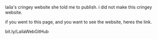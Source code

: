 laila's cringey website she told me to publish.
i did not make this cringey website.



if you went to this page, and you want to see the website, heres the link.

bit.ly/LailaWebGitHub
